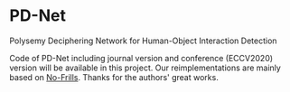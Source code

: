 # PD-Net
Polysemy Deciphering Network for Human-Object Interaction Detection

Code of PD-Net including  journal version and conference (ECCV2020) version will be available in this project. Our reimplementations are mainly based on [No-Frills](https://github.com/BigRedT/no_frills_hoi_det#evaluate-model). Thanks for the authors' great works. 
